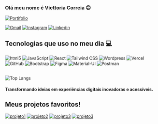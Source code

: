 ### Olá meu nome é Victtoria Correia 😊

[![Portifolio](https://img.shields.io/website-vic-down-purple-pink/https/portvic.vercel.app.svg)](https://portvic.vercel.app/)

[![Gmail](https://img.shields.io/badge/Gmail-D14836?style=for-the-badge&logo=gmail&logoColor=white)]()
[![Instagram](https://img.shields.io/badge/Instagram-E4405F?style=for-the-badge&logo=instagram&logoColor=white)](https://www.instagram.com/victtoria_correia?igsh=MWhxZWN6Z2U3MHVvNg%3D%3D&utm_source=qr)
[![Linkedin](https://img.shields.io/badge/LinkedIn-0077B5?style=for-the-badge&logo=linkedin&logoColor=white)](https://www.linkedin.com/in/victtoria-correia-3268v/)

## Tecnologias que uso no meu dia 💻

<div>
    <img align="center" alt="html5" src="https://img.shields.io/badge/HTML5-E34F26?style=for-the-badge&logo=html5&logoColor=white"/>
    <img align="center" alt="JavaScript" src="https://img.shields.io/badge/JavaScript-323330?style=for-the-badge&logo=javascript&logoColor=F7DF1E"/>
    <img align="center" alt="React" src="https://img.shields.io/badge/React-20232A?style=for-the-badge&logo=react&logoColor=61DAFB"/>
    <img align="center" alt="Tailwind CSS" src="https://img.shields.io/badge/Tailwind_CSS-38B2AC?style=for-the-badge&logo=tailwind-css&logoColor=white"/>
    <img align="center" alt="Wordpress" src="https://img.shields.io/badge/Wordpress-21759B?style=for-the-badge&logo=wordpress&logoColor=white"/>
    <img align="center" alt="Vercel" src="https://img.shields.io/badge/Vercel-000000?style=for-the-badge&logo=vercel&logoColor=white"/>
    <img align="center" alt="GitHub" src="https://img.shields.io/badge/GitHub-100000?style=for-the-badge&logo=github&logoColor=white"/>
    <img align="center" alt="Bootstrap" src="https://img.shields.io/badge/Bootstrap-563D7C?style=for-the-badge&logo=bootstrap&logoColor=white"/>
    <img align="center" alt="Figma" src="https://img.shields.io/badge/Figma-F24E1E?style=for-the-badge&logo=figma&logoColor=white"/>
    <img align="center" alt="Material-UI" src="https://img.shields.io/badge/Material--UI-0081CB?style=for-the-badge&logo=material-ui&logoColor=white"/>
    <img align="center" alt="Postman" src="https://img.shields.io/badge/Postman-FF6C37?style=for-the-badge&logo=postman&logoColor=white"/>
</div>


<br>

![Top Langs](https://github-readme-stats.vercel.app/api/top-langs/?username=Victtoriacorreia01&layout=compact)

#### Transformando ideias em experiências digitais inovadoras e acessíveis.

## Meus projetos favoritos!

[![projeto1](https://img.shields.io/badge/Milk-000000?style=for-the-badge&logo=About.me&logoColor=red)](https://landing-page-dusky-chi-33.vercel.app/) 
[![projeto2](https://img.shields.io/badge/Carrinho-FF69B4?style=for-the-badge&logo=About.me&logoColor=black)](https://carrinho-react-theta.vercel.app/)
[![projeto3](https://img.shields.io/badge/REKTER-00?style=for-the-badge&logo=About.me&logoColor=black)](https://victtoriacorreia01.github.io/website-completo-rektr/)
[![projeto3](https://img.shields.io/badge/Login-1E90FF?style=for-the-badge&logo=About.me&logoColor=black)](https://victtoriacorreia01.github.io/formulario-login-avan/)
